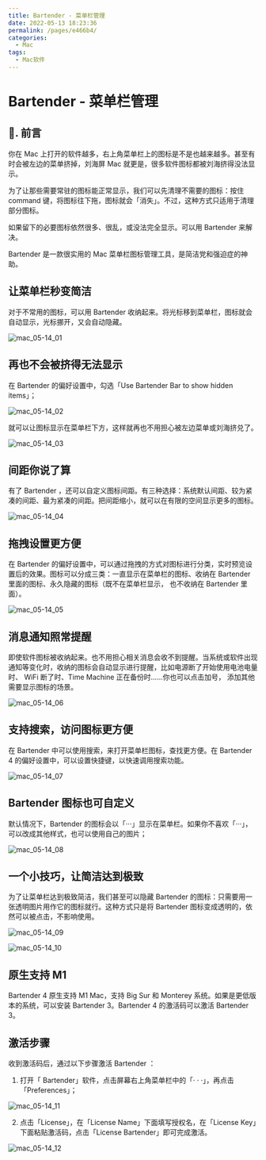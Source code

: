 ```yaml
---
title: Bartender - 菜单栏管理
date: 2022-05-13 18:23:36
permalink: /pages/e466b4/
categories:
  - Mac
tags:
  - Mac软件
---
```


# Bartender - 菜单栏管理

## 📖. 前言

你在 Mac 上打开的软件越多，右上角菜单栏上的图标是不是也越来越多。甚至有时会被左边的菜单挤掉，刘海屏  Mac 就更是，很多软件图标都被刘海挤得没法显示。

为了让那些需要常驻的图标能正常显示，我们可以先清理不需要的图标：按住command 键，将图标往下拖，图标就会「消失」。不过，这种方式只适用于清理部分图标。

如果留下的必要图标依然很多、很乱，或没法完全显示。可以用 Bartender 来解决。

Bartender 是一款很实用的 Mac 菜单栏图标管理工具，是简洁党和强迫症的神助。

## 让菜单栏秒变简洁

对于不常用的图标，可以用 Bartender 收纳起来。将光标移到菜单栏，图标就会自动显示，光标挪开，又会自动隐藏。

![mac_05-14_01](https://fastly.jsdelivr.net/gh/oliver556/image-hosting@master/20220514/mac_05-14_01.4td243c3jhg0.gif)

## 再也不会被挤得无法显示

在 Bartender 的偏好设置中，勾选「Use Bartender Bar to show hidden items」；

![mac_05-14_02](https://fastly.jsdelivr.net/gh/oliver556/image-hosting@master/20220514/mac_05-14_02.6oxpkohbe7s0.webp)

就可以让图标显示在菜单栏下方，这样就再也不用担心被左边菜单或刘海挤兑了。

![mac_05-14_03](https://fastly.jsdelivr.net/gh/oliver556/image-hosting@master/20220514/mac_05-14_03.35qch20p6180.gif)

## 间距你说了算

有了 Bartender ，还可以自定义图标间距。有三种选择：系统默认间距、较为紧凑的间距、最为紧凑的间距。把间距缩小，就可以在有限的空间显示更多的图标。

![mac_05-14_04](https://fastly.jsdelivr.net/gh/oliver556/image-hosting@master/20220514/mac_05-14_04.5dsaf3s1ceo0.webp)

##  拖拽设置更方便

在 Bartender 的偏好设置中，可以通过拖拽的方式对图标进行分类，实时预览设置后的效果。图标可以分成三类：一直显示在菜单栏的图标、收纳在 Bartender 里面的图标、永久隐藏的图标（既不在菜单栏显示，
也不收纳在 Bartender 里面）。

![mac_05-14_05](https://fastly.jsdelivr.net/gh/oliver556/image-hosting@master/20220514/mac_05-14_05.5ye47xz07vs0.webp)

## 消息通知照常提醒

即使软件图标被收纳起来。也不用担心相关消息会收不到提醒。当系统或软件出现通知等变化时，收纳的图标会自动显示进行提醒，比如电源断了开始使用电池电量时、 WiFi 断了时、Time Machine 正在备份时......你也可以点击加号，
添加其他需要显示图标的场景。

![mac_05-14_06](https://fastly.jsdelivr.net/gh/oliver556/image-hosting@master/20220514/mac_05-14_06.4b0k8kr9yle0.webp)

## 支持搜索，访问图标更方便

在 Bartender 中可以使用搜索，来打开菜单栏图标，查找更方便。在 Bartender 4 的偏好设置中，可以设置快捷键，以快速调用搜索功能。

![mac_05-14_07](https://fastly.jsdelivr.net/gh/oliver556/image-hosting@master/20220514/mac_05-14_07.6qlkr5x6l100.webp)

## Bartender 图标也可自定义

默认情况下，Bartender 的图标会以「···」显示在菜单栏。如果你不喜欢「···」，可以改成其他样式，也可以使用自己的图片；

![mac_05-14_08](https://fastly.jsdelivr.net/gh/oliver556/image-hosting@master/20220514/mac_05-14_08.3ex6ogxf0em0.webp)

## 一个小技巧，让简洁达到极致

为了让菜单栏达到极致简洁，我们甚至可以隐藏 Bartender 的图标：只需要用一张透明图片用作它的图标就行。这种方式只是将 Bartender 图标变成透明的，依然可以被点击，不影响使用。

![mac_05-14_09](https://fastly.jsdelivr.net/gh/oliver556/image-hosting@master/20220514/mac_05-14_09.6e2t3k9b7900.webp)

<img-desc :num="'0'" :title="'使用透明图标前'" />

![mac_05-14_10](https://fastly.jsdelivr.net/gh/oliver556/image-hosting@master/20220514/mac_05-14_10.5iojfu996a40.webp)

<img-desc :num="'1'" :title="'使用透明图标后'" />

## 原生支持 M1

Bartender 4  原生支持 M1 Mac，支持 Big Sur 和 Monterey 系统。如果是更低版本的系统，可以安装 Bartender 3。Bartender 4 的激活码可以激活 Bartender 3。

## 激活步骤

收到激活码后，通过以下步骤激活 Bartender ：

1. 打开「 Bartender」软件，点击屏幕右上角菜单栏中的「· · ·」，再点击「Preferences」；

![mac_05-14_11](https://fastly.jsdelivr.net/gh/oliver556/image-hosting@master/20220514/mac_05-14_11.63q0ukd7glw0.webp)

2. 点击「License」，在「License Name」下面填写授权名，在「License Key」下面粘贴激活码，点击「License Bartender」即可完成激活。

![mac_05-14_12](https://fastly.jsdelivr.net/gh/oliver556/image-hosting@master/20220514/mac_05-14_12.5n3glbwarh80.webp)

